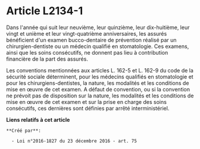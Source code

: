 # Article L2134-1

Dans l'année qui suit leur neuvième, leur quinzième, leur dix-huitième, leur vingt et unième et leur vingt-quatrième
anniversaires, les assurés bénéficient d'un examen bucco-dentaire de prévention réalisé par un chirurgien-dentiste ou un
médecin qualifié en stomatologie. Ces examens, ainsi que les soins consécutifs, ne donnent pas lieu à contribution financière
de la part des assurés. 

Les conventions mentionnées aux articles L. 162-5 et L. 162-9 du code de la sécurité sociale déterminent, pour les médecins
qualifiés en stomatologie et pour les chirurgiens-dentistes, la nature, les modalités et les conditions de mise en œuvre de
cet examen. A défaut de convention, ou si la convention ne prévoit pas de disposition sur la nature, les modalités et les
conditions de mise en œuvre de cet examen et sur la prise en charge des soins consécutifs, ces dernières sont définies par
arrêté interministériel.

**Liens relatifs à cet article**

	**Créé par**:

	  - Loi n°2016-1827 du 23 décembre 2016 - art. 75
